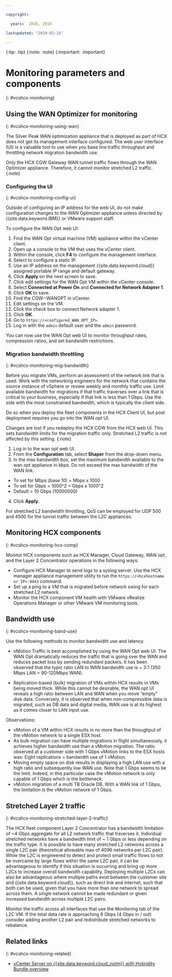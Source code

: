 ```yaml
---

copyright:

  years:  2016, 2019

lastupdated: "2019-02-16"

---
```


{:tip: .tip}
{:note: .note}
{:important: .important}

# Monitoring parameters and components
{: #vcshcx-monitoring}

## Using the WAN Optimizer for monitoring
{: #vcshcx-monitoring-using-wan}

The Silver Peak WAN optimization appliance that is deployed as part of
HCX does not get its management interface configured. The web user interface (UI) is a
valuable tool to use when you base line traffic throughput and throttling
network migration bandwidth use.

Only the HCX CGW Gateway WAN tunnel traffic flows through the WAN
Optimizer appliance. Therefore, it cannot monitor stretched L2 traffic.
{:note}

### Configuring the UI
{: #vcshcx-monitoring-config-ui}

Outside of configuring an IP address for the web UI, do not make configuration
changes to the WAN Optimizer appliance unless directed by
{{site.data.keyword.IBM}} or VMware support staff.   

To configure the WAN Opt web UI:
1.	Find the WAN Opt virtual machine (VM) appliance within the vCenter client.
2.	Open up a console to the VM that uses the vCenter client.
3.	Within the console, click **F4** to configure the management interface.
4.	Select to configure a static IP.
5.	Use an IP address on the management {{site.data.keyword.cloud}} assigned portable IP
range and default gateway.
6.	Click **Apply** on the next screen to save.
7.  Click edit settings for the WAN Opt VM within the vCenter console.
8.	Select **Connected at Power On** and **Connected for Network Adapter 1**.
9.	Click **OK** to save.
10.	Find the CGW-<xxx>-WANOPT in vCenter.
11.	Edit settings on the VM.
12.	Click the check box to connect Network adapter 1.
13.	Click **OK**.
14.	Go to `https://<configured_WAN_OPT_IP>`.
15.	Log in with the `admin` default user and the `admin` password.

You can now use the WAN Opt web UI to monitor throughput
rates, compression ratios, and set bandwidth restrictions.

### Migration bandwidth throttling
{: #vcshcx-monitoring-mig-bandwidth}

Before you migrate VMs, perform an assessment of the network link that is used. Work with the networking
engineers for the network that contains the source instance of vSphere or
review weekly and monthly traffic use. Limit available bandwidth for migrations if that traffic
traverses over a link that is critical to your business,
especially if that link is less than 1 Gbps. Use the
side with the most constrained bandwidth, which is typically the
client side.

Do so when you deploy the fleet components in the HCX Client
UI, but post deployment requires you go into the WAN opt UI.

Changes are lost if you redeploy the HCX CGW from the HCX web UI.
This sets bandwidth limits for the migration traffic only. Stretched L2
traffic is not affected by this setting.
{:note}

1.	Log in to the wan opt web UI.
2.	From the **Configuration** tab, select **Shaper** from the drop-down menu.
3.	In the max bandwidth box, set the maximum bandwidth available to the
wan opt appliance in kbps. Do not exceed the max bandwidth of the WAN
link.     
  - To set for Mbps (base 10) = Mbps x 1000
  - To set for Gbps = 1000^2 = Gbps x 1000^2
  - Default = 10 Gbps (10000000)
4.	Click **Apply**.

For stretched L2 bandwidth throttling, QoS can be employed for UDP 500
and 4500 for the tunnel traffic between the L2C appliances.

## Monitoring HCX components
{: #vcshcx-monitoring-hcx-comp}

Monitor HCX components such as HCX Manager, Cloud Gateway, WAN opt, and the Layer 2
Concentrator operations in the following ways:

- Configure HCX Manager to send logs to a syslog server. Use
the HCX manager appliance management utility to run the `https://<hcxhostname or
IP>:9443` command.
- Set up a ping to a VM that is migrated before network swing
for each stretched L2 network.
- Monitor the HCX component VM health with VMware vRealize Operations
Manager or other VMware VM monitoring tools.

## Bandwidth use
{: #vcshcx-monitoring-band-use}

Use the following methods to monitor bandwidth use and latency.

- vMotion Traffic is best accomplished by using the WAN Opt web UI. The WAN
Opt dramatically reduces the traffic that is going over the WAN and reduces
packet loss by sending redundant packets. It has been observed that the
typic ratio LAN to WAN bandwidth use is ~ 3:1 (350 Mbps LAN =
90-120Mbps WAN).

- Replication-based (bulk) migration of VMs within HCX results in
VMs being moved thick. While this cannot be desirable, the WAN opt UI
reveals a high ratio between LAN and WAN when you move
“empty” disk data. Conversely, it is observed that when
non-compressible data is migrated, such as DB data and digital media, WAN
use is at its highest as it comes closer to LAN input
use.

Observations:
- vMotion of a VM within HCX results in no more than the throughput
of the vMotion network to a single ESX host.
- As bulk migration can have multiple migrations in flight
simultaneously, it achieves higher bandwidth use than a
vMotion migration. The ratio observed at a customer side with 1 Gbps
vMotion links to the ESX hosts was: Eight replications = bandwidth
use of 1 vMotion.
- Moving empty space on disk results in displaying a high LAN use with a
high ratio and subsequently low WAN use. Note that 1 Gbps seems
to be the limit. Indeed, in this particular case the vMotion network is
only capable of 1 Gbps which is the bottleneck.
- vMotion migration of a multi TB Oracle DB. With a WAN link of 1 Gbps,
the limitation is the vMotion network of 1 Gbps.

## Stretched Layer 2 traffic
{: #vcshcx-monitoring-stretched-layer-2-traffic}

The HCX fleet component Layer 2 Concentrator has a bandwidth limitation
of ~4 Gbps aggregate for all L2 network traffic that traverses it. Individual
stretched networks have a bandwidth limit of ~ 1 Gbps or less
depending on the traffic type. It is possible to have many stretched L2
networks across a single L2C pair (theoretical allowable max of 4096
networks per L2C pair). While the L2C is engineered to detect and
protect small traffic flows to not be overcame by large flows within the
same L2C pair, it can be advantageous to identify if this situation is
occurring and bring up more L2Cs to increase overall bandwidth
capability. Deploying multiple L2Cs can also be advantageous where
multiple paths exist between the customer site and {{site.data.keyword.cloud}}, such as direct link and internet, such that both can be used, given that you
have more than one network to spread across them. A single network cannot be made redundant or given increased bandwidth across multiple L2C
pairs.

Monitor the traffic across all interfaces that use the Monitoring tab of
the L2C VM. If the total data rate is approaching 8 Gbps (4 Gbps in / out)
consider adding another L2 pair and redistribute stretched networks to
rebalance.


## Related links
{: #vcshcx-monitoring-related}

* [vCenter Server on {{site.data.keyword.cloud_notm}} with Hybridity Bundle
overview](/docs/services/vmwaresolutions/archiref/vcs?topic=vmware-solutions-vcs-hybridity-intro)   
